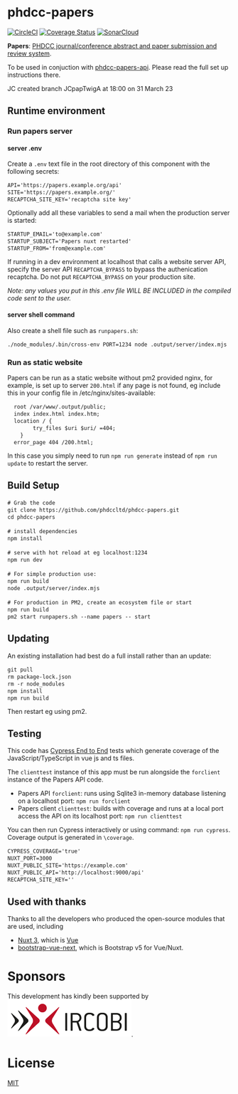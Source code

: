 # phdcc-papers

[![CircleCI](https://circleci.com/gh/phdccltd/phdcc-papers.svg?style=shield)](https://circleci.com/gh/phdccltd/phdcc-papers)
[![Coverage Status](https://coveralls.io/repos/github/phdccltd/phdcc-papers/badge.svg?branch=main)](https://coveralls.io/github/phdccltd/phdcc-papers?branch=main)
<a href="https://sonarcloud.io/dashboard?id=phdccltd_phdcc-papers"><img src="https://sonarcloud.io/images/project_badges/sonarcloud-white.svg" height="20" alt="SonarCloud" ></a>

**Papers**: [PHDCC journal/conference abstract and paper submission and review system](https://www.phdcc.com/papers/).

To be used in conjuction with [phdcc-papers-api](https://github.com/phdccltd/phdcc-papers-api).
Please read the full set up instructions there.

JC created branch JCpapTwigA at 18:00 on 31 March 23

## Runtime environment

### Run papers server

#### server .env

Create a `.env` text file in the root directory of this component with the following secrets:

```
API='https://papers.example.org/api'
SITE='https://papers.example.org/'
RECAPTCHA_SITE_KEY='recaptcha site key'
```

Optionally add all these variables to send a mail when the production server is started:

```
STARTUP_EMAIL='to@example.com'
STARTUP_SUBJECT='Papers nuxt restarted'
STARTUP_FROM='from@example.com'
```

If running in a dev environment at localhost that calls a website server API, specify the server API `RECAPTCHA_BYPASS` to bypass the authenication recaptcha.
Do not put `RECAPTCHA_BYPASS` on your production site.

*Note: any values you put in this .env file WILL BE INCLUDED in the compiled code sent to the user.*

#### server shell command

Also create a shell file such as `runpapers.sh`:

```
./node_modules/.bin/cross-env PORT=1234 node .output/server/index.mjs
```

### Run as static website

Papers can be run as a static website without pm2 provided nginx, for example, is set up to server `200.html` if any page is not found,
eg include this in your config file in /etc/nginx/sites-available:

```
  root /var/www/.output/public;
  index index.html index.htm;
  location / {
		try_files $uri $uri/ =404;
	}
  error_page 404 /200.html;
```

In this case you simply need to run `npm run generate` instead of `npm run update` to restart the server.

## Build Setup

```
# Grab the code
git clone https://github.com/phdccltd/phdcc-papers.git
cd phdcc-papers

# install dependencies
npm install

# serve with hot reload at eg localhost:1234
npm run dev

# For simple production use:
npm run build
node .output/server/index.mjs

# For production in PM2, create an ecosystem file or start
npm run build
pm2 start runpapers.sh --name papers -- start
```

## Updating

An existing installation had best do a full install rather than an update:

```
git pull
rm package-lock.json
rm -r node_modules
npm install
npm run build
```

Then restart eg using pm2.

## Testing

This code has [Cypress End to End](https://www.cypress.io/) tests which generate coverage of the JavaScript/TypeScript in vue js and ts files.

The `clienttest` instance of this app must be run alongside the `forclient` instance of the Papers API code.
* Papers API `forclient`: runs using Sqlite3 in-memory database listening on a localhost port: `npm run forclient`
* Papers client `clienttest`: builds with coverage and runs at a local port access the API on its localhost port: `npm run clienttest`

You can then run Cypress interactively or using command: `npm run cypress`.
Coverage output is generated in `\coverage`.

```
CYPRESS_COVERAGE='true'
NUXT_PORT=3000
NUXT_PUBLIC_SITE='https://example.com'
NUXT_PUBLIC_API='http://localhost:9000/api'
RECAPTCHA_SITE_KEY=''
```

## Used with thanks

Thanks to all the developers who produced the open-source modules that are used, including

* [Nuxt 3](https://nuxt.com), which is [Vue](https://vuejs.org/) 
* [bootstrap-vue-next](https://github.com/bootstrap-vue/bootstrap-vue-next), which is Bootstrap v5 for Vue/Nuxt. 

# Sponsors

This development has kindly been supported by 
[![IRCOBI](./docs/ircobi-picto.png)](http://ircobi.org/).

# License

[MIT](LICENCE)
